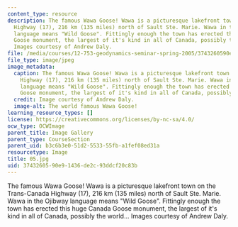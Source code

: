 ```yaml
---
content_type: resource
description: The famous Wawa Goose! Wawa is a picturesque lakefront town on the Trans-Canada
  Highway (17), 216 km (135 miles) north of Sault Ste. Marie. Wawa in the Ojibway
  language means "Wild Goose". Fittingly enough the town has erected this huge Canada
  Goose monument, the largest of it's kind in all of Canada, possibly the world...
  Images courtesy of Andrew Daly.
file: /media/courses/12-753-geodynamics-seminar-spring-2005/3743260590e91436de2c93ddcf20c83b_05.jpg
file_type: image/jpeg
image_metadata:
  caption: The famous Wawa Goose! Wawa is a picturesque lakefront town on the Trans-Canada
    Highway (17), 216 km (135 miles) north of Sault Ste. Marie. Wawa in the Ojibway
    language means "Wild Goose". Fittingly enough the town has erected this huge Canada
    Goose monument, the largest of it's kind in all of Canada, possibly the world...
  credit: Image courtesy of Andrew Daly.
  image-alt: The world famous Wawa Goose!
learning_resource_types: []
license: https://creativecommons.org/licenses/by-nc-sa/4.0/
ocw_type: OCWImage
parent_title: Image Gallery
parent_type: CourseSection
parent_uid: b3c6b3e0-51d2-5533-55fb-a1fef08ed31a
resourcetype: Image
title: 05.jpg
uid: 37432605-90e9-1436-de2c-93ddcf20c83b
---
```

The famous Wawa Goose! Wawa is a picturesque lakefront town on the Trans-Canada Highway (17), 216 km (135 miles) north of Sault Ste. Marie. Wawa in the Ojibway language means "Wild Goose". Fittingly enough the town has erected this huge Canada Goose monument, the largest of it's kind in all of Canada, possibly the world... Images courtesy of Andrew Daly.